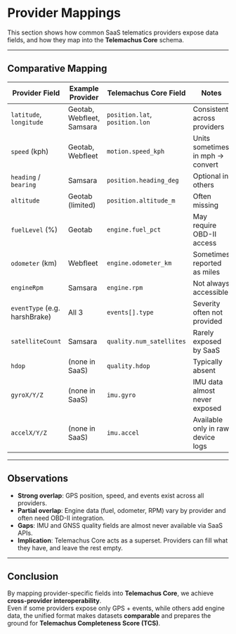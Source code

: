 


# Provider Mappings

This section shows how common SaaS telematics providers expose data fields, and how they map into the **Telemachus Core** schema.

---

## Comparative Mapping

| Provider Field       | Example Provider | Telemachus Core Field           | Notes |
|----------------------|-----------------|---------------------------------|-------|
| `latitude`, `longitude` | Geotab, Webfleet, Samsara | `position.lat`, `position.lon` | Consistent across providers |
| `speed` (kph)        | Geotab, Webfleet | `motion.speed_kph`              | Units sometimes in mph → convert |
| `heading` / `bearing`| Samsara          | `position.heading_deg`           | Optional in others |
| `altitude`           | Geotab (limited) | `position.altitude_m`           | Often missing |
| `fuelLevel` (%)      | Geotab           | `engine.fuel_pct`               | May require OBD-II access |
| `odometer` (km)      | Webfleet         | `engine.odometer_km`            | Sometimes reported as miles |
| `engineRpm`          | Samsara          | `engine.rpm`                    | Not always accessible |
| `eventType` (e.g. harshBrake) | All 3 | `events[].type`                 | Severity often not provided |
| `satelliteCount`     | Samsara          | `quality.num_satellites`        | Rarely exposed by SaaS |
| `hdop`               | (none in SaaS)   | `quality.hdop`                  | Typically absent |
| `gyroX/Y/Z`          | (none in SaaS)   | `imu.gyro`                      | IMU data almost never exposed |
| `accelX/Y/Z`         | (none in SaaS)   | `imu.accel`                     | Available only in raw device logs |

---

## Observations

- **Strong overlap**: GPS position, speed, and events exist across all providers.  
- **Partial overlap**: Engine data (fuel, odometer, RPM) vary by provider and often need OBD-II integration.  
- **Gaps**: IMU and GNSS quality fields are almost never available via SaaS APIs.  
- **Implication**: Telemachus Core acts as a superset. Providers can fill what they have, and leave the rest empty.

---

## Conclusion

By mapping provider-specific fields into **Telemachus Core**, we achieve **cross-provider interoperability**.  
Even if some providers expose only GPS + events, while others add engine data, the unified format makes datasets **comparable** and prepares the ground for **Telemachus Completeness Score (TCS)**.